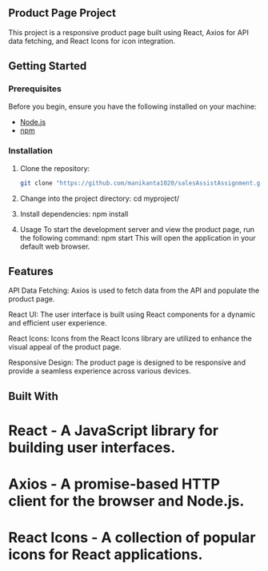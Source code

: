 ## Product Page Project

This project is a responsive product page built using React, Axios for API data fetching, and React Icons for icon integration.

## Getting Started

### Prerequisites

Before you begin, ensure you have the following installed on your machine:

- [Node.js](https://nodejs.org/)
- [npm](https://www.npmjs.com/)

### Installation

1. Clone the repository:

   ```bash
   git clone "https://github.com/manikanta1020/salesAssistAssignment.git"

2. Change into the project directory:
        cd myproject/

3. Install dependencies:
    npm install

4. Usage
   To start the development server and view the product page, run the following command:
    npm start
    This will open the application in your default web browser.

## Features

API Data Fetching: Axios is used to fetch data from the API and populate the product page.

React UI: The user interface is built using React components for a dynamic and efficient user experience.

React Icons: Icons from the React Icons library are utilized to enhance the visual appeal of the product page.

Responsive Design: The product page is designed to be responsive and provide a seamless experience across various devices.

## Built With
# React - A JavaScript library for building user interfaces.
# Axios - A promise-based HTTP client for the browser and Node.js.
# React Icons - A collection of popular icons for React applications.




